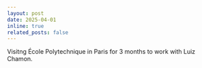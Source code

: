 ```yaml
---
layout: post
date: 2025-04-01
inline: true
related_posts: false
---
```


Visitng École Polytechnique in Paris for 3 months to work with Luiz Chamon.
